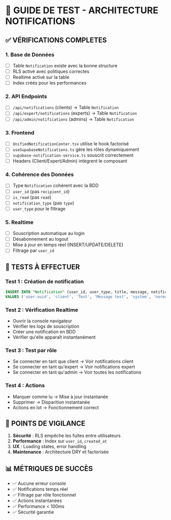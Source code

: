 # 🧪 GUIDE DE TEST - ARCHITECTURE NOTIFICATIONS

## ✅ **VÉRIFICATIONS COMPLETES**

### 1. **Base de Données**
- [ ] Table `Notification` existe avec la bonne structure
- [ ] RLS activé avec politiques correctes
- [ ] Realtime activé sur la table
- [ ] Index créés pour les performances

### 2. **API Endpoints**
- [ ] `/api/notifications` (clients) → Table `Notification`
- [ ] `/api/expert/notifications` (experts) → Table `Notification`
- [ ] `/api/admin/notifications` (admins) → Table `Notification`

### 3. **Frontend**
- [ ] `UnifiedNotificationCenter.tsx` utilise le hook factorisé
- [ ] `useSupabaseNotifications.ts` gère les rôles dynamiquement
- [ ] `supabase-notification-service.ts` souscrit correctement
- [ ] Headers (Client/Expert/Admin) intègrent le composant

### 4. **Cohérence des Données**
- [ ] Type `Notification` cohérent avec la BDD
- [ ] `user_id` (pas `recipient_id`)
- [ ] `is_read` (pas `read`)
- [ ] `notification_type` (pas `type`)
- [ ] `user_type` pour le filtrage

### 5. **Realtime**
- [ ] Souscription automatique au login
- [ ] Désabonnement au logout
- [ ] Mise à jour en temps réel (INSERT/UPDATE/DELETE)
- [ ] Filtrage par `user_id`

## 🔧 **TESTS À EFFECTUER**

### Test 1 : Création de notification
```sql
INSERT INTO "Notification" (user_id, user_type, title, message, notification_type, priority)
VALUES ('user-uuid', 'client', 'Test', 'Message test', 'system', 'normal');
```

### Test 2 : Vérification Realtime
- Ouvrir la console navigateur
- Vérifier les logs de souscription
- Créer une notification en BDD
- Vérifier qu'elle apparaît instantanément

### Test 3 : Test par rôle
- Se connecter en tant que client → Voir notifications client
- Se connecter en tant qu'expert → Voir notifications expert  
- Se connecter en tant qu'admin → Voir toutes les notifications

### Test 4 : Actions
- Marquer comme lu → Mise à jour instantanée
- Supprimer → Disparition instantanée
- Actions en lot → Fonctionnement correct

## 🚨 **POINTS DE VIGILANCE**

1. **Sécurité** : RLS empêche les fuites entre utilisateurs
2. **Performance** : Index sur `user_id`, `created_at`
3. **UX** : Loading states, error handling
4. **Maintenance** : Architecture DRY et factorisée

## 📊 **MÉTRIQUES DE SUCCÈS**

- ✅ Aucune erreur console
- ✅ Notifications temps réel
- ✅ Filtrage par rôle fonctionnel
- ✅ Actions instantanées
- ✅ Performance < 100ms
- ✅ Sécurité garantie 